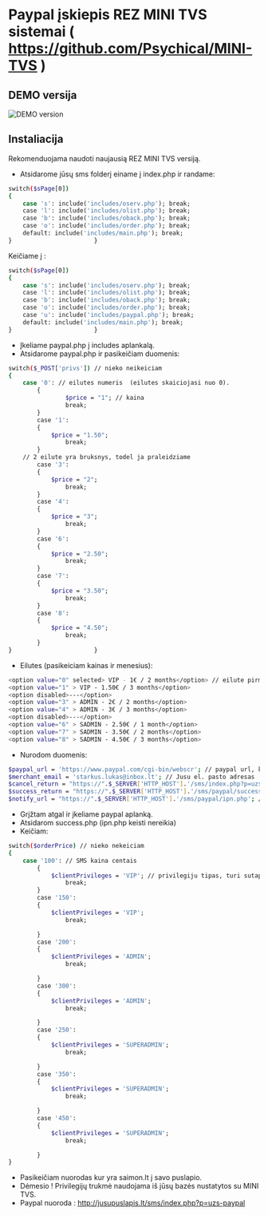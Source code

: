 # Paypal įskiepis REZ MINI TVS sistemai ( https://github.com/Psychical/MINI-TVS )

## DEMO versija
![DEMO version](https://img001.prntscr.com/file/img001/bQ2FA1cCTjmtKeNTJvOMXw.png)

## Instaliacija

Rekomenduojama naudoti naujausią REZ MINI TVS versiją.
- Atsidarome jūsų sms folderį einame į index.php ir randame:

```sh
switch($sPage[0])
{
	case 's': include('includes/oserv.php'); break;
	case 'l': include('includes/olist.php'); break;
	case 'b': include('includes/oback.php'); break;
	case 'o': include('includes/order.php'); break;
	default: include('includes/main.php'); break;
}						}
```
Keičiame į :

```sh
switch($sPage[0])
{
	case 's': include('includes/oserv.php'); break;
	case 'l': include('includes/olist.php'); break;
	case 'b': include('includes/oback.php'); break;
	case 'o': include('includes/order.php'); break;
	case 'u': include('includes/paypal.php'); break;
	default: include('includes/main.php'); break;
}						}
```
- Įkeliame paypal.php į includes aplankalą.
- Atsidarome paypal.php ir pasikeičiam duomenis:
```sh
switch($_POST['privs']) // nieko neikeiciam
{
	case '0': // eilutes numeris  (eilutes skaiciojasi nuo 0).
        {
                $price = "1"; // kaina      
                break;	
        }
        case '1':
        {
    		$price = "1.50"; 
                break;	
        }
	// 2 eilute yra bruksnys, todel ja praleidziame
        case '3':
        {
    		$price = "2"; 
                break;	
        }
        case '4':
        {
    		$price = "3"; 
                break;	
        }
        case '6':
        {
    		$price = "2.50"; 
                break;	
        }
        case '7':
        {
    		$price = "3.50"; 
                break;	
        }
        case '8':
        {
    		$price = "4.50"; 
                break;	
        }
}						}
```
- Eilutes (pasikeiciam kainas ir menesius):

```sh
<option value="0" selected> VIP - 1€ / 2 months</option> // eilute pirma
<option value="1" > VIP - 1.50€ / 3 months</option>
<option disabled>---</option>
<option value="3" > ADMIN - 2€ / 2 months</option>
<option value="4" > ADMIN - 3€ / 3 months</option>
<option disabled>---</option>
<option value="6" > SADMIN - 2.50€ / 1 month</option>
<option value="7" > SADMIN - 3.50€ / 2 months</option>
<option value="8" > SADMIN - 4.50€ / 3 months</option>
```
- Nurodom duomenis:
```sh
$paypal_url = 'https://www.paypal.com/cgi-bin/webscr'; // paypal url, keisti nereikia
$merchant_email = 'starkus.lukas@inbox.lt'; // Jusu el. pasto adresas
$cancel_return = "https://".$_SERVER['HTTP_HOST'].'/sms/index.php?p=uzs-paypal'; // atgaline nuoroda atsaukus apmokejima
$success_return = "https://".$_SERVER['HTTP_HOST'].'/sms/paypal/success.php'; // nuoroda atlikus apmokejima
$notify_url = "https://".$_SERVER['HTTP_HOST'].'/sms/paypal/ipn.php'; // paypal addonas
```
- Grįžtam atgal ir įkeliame paypal aplanką.
- Atsidarom success.php (ipn.php keisti nereikia)
- Keičiam:

```sh
switch($orderPrice) // nieko nekeiciam
{
	case '100': // SMS kaina centais
        {
        	$clientPrivileges = 'VIP'; // privilegiju tipas, turi sutapti su jusu duomenimis
                break;
        }
        case '150':
        {
        	$clientPrivileges = 'VIP';               
                break;

        }
        case '200':
        {
        	$clientPrivileges = 'ADMIN';
                break;

        }
        case '300':
        {
        	$clientPrivileges = 'ADMIN';
                break;

        }
        case '250':
        {
        	$clientPrivileges = 'SUPERADMIN';
                break;

        }
        case '350':
        {
        	$clientPrivileges = 'SUPERADMIN';                
                break;

        }
        case '450':
        {
        	$clientPrivileges = 'SUPERADMIN';
                break;

        }
}

```

- Pasikeičiam nuorodas kur yra saimon.lt į savo puslapio.
- Dėmesio ! Privilegijų trukmė naudojama iš jūsų bazės nustatytos su MINI TVS.
- Paypal nuoroda : http://jusupuslapis.lt/sms/index.php?p=uzs-paypal



